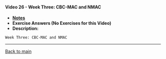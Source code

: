 #### Video 26 - Week Three: CBC-MAC and NMAC

- **[Notes](notes.md)**
- **Exercise Answers (No Exercises for this Video)**
- **Description:**

```
Week Three: CBC-MAC and NMAC
```

---
 
[Back to main](https://github.com/rot0xd/Coursera/blob/master/Cryptography/I/README.md)

